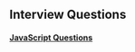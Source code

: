 ## Interview Questions

#### [JavaScript Questions](https://github.com/SakibAlHasan10/Interview-Questions/tree/main/JavaScript-Interview-Questions)